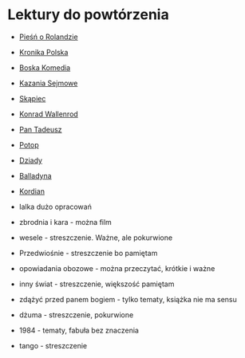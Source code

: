 # Lektury do powtórzenia

- [Pieśń o Rolandzie]("Piesn%20o%20Rolandzie.md)

- [Kronika Polska](Kronika%20Polska.md)

- [Boska Komedia](Boska%20Komedia.md)

- [Kazania Sejmowe](Kazania%20Sejmowe.md)

- [Skąpiec](Skąpiec.md)

- [Konrad Wallenrod](Konrad%20Wallenrod.md)

- [Pan Tadeusz](Pan%20Tadeusz.md)

- [Potop](Potop.md)

- [Dziady](Dziady.md)

- [Balladyna](Balladyna.md)

- [Kordian](Kordian.md)

- lalka dużo opracowań

- zbrodnia i kara - można film

- wesele - streszczenie. Ważne, ale pokurwione

- Przedwiośnie - streszczenie bo pamiętam

- opowiadania obozowe - można przeczytać, krótkie i ważne

- inny świat - streszczenie, większość pamiętam

- zdążyć przed panem bogiem - tylko tematy, książka nie ma sensu

- dżuma - streszczenie, pokurwione

- 1984 - tematy, fabuła bez znaczenia

- tango - streszczenie
